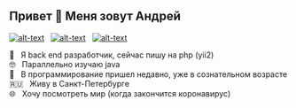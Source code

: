 ## Привет 👋 Меня зовут Андрей

[![alt-text](https://img.shields.io/badge/-linkedin-283e4a?style=flat&logo=linkedin&logoColor=white)](https://www.linkedin.com/in/reybos/)&nbsp;&nbsp;
[![alt-text](https://img.shields.io/badge/-ВКонтакте-blue?style=flat&logo=vk&logoColor=white  "vk.com")](https://vk.com/reybos)&nbsp;&nbsp;
[![alt-text](https://img.shields.io/badge/-instagram-E4405F?style=flat&logo=instagram&logoColor=white)](https://www.instagram.com/andreybossiy)&nbsp;&nbsp;
<!-- ![Profile views](https://gpvc.arturio.dev/reybos) 
-->

💼&nbsp;&nbsp;&nbsp;Я back end разработчик, сейчас пишу на php (yii2)<br>
🤓&nbsp;&nbsp;&nbsp;Параллельно изучаю java<br>
🏃&nbsp;&nbsp;&nbsp;В программирование пришел недавно, уже в сознательном возрасте<br>
:ru:&nbsp;&nbsp;&nbsp;Живу в Санкт-Петербурге<br>
:globe_with_meridians:&nbsp;&nbsp;&nbsp;Хочу посмотреть мир (когда закончится коронавирус)<br>

<!--
**ReyBos/ReyBos** is a ✨ _special_ ✨ repository because its `README.md` (this file) appears on your GitHub profile.

Here are some ideas to get you started:

- 🔭 I’m currently working on ...
- 🌱 I’m currently learning ...
- 👯 I’m looking to collaborate on ...
- 🤔 I’m looking for help with ...
- 💬 Ask me about ...
- 📫 How to reach me: ...
- 😄 Pronouns: ...
- ⚡ Fun fact: ...
-->
